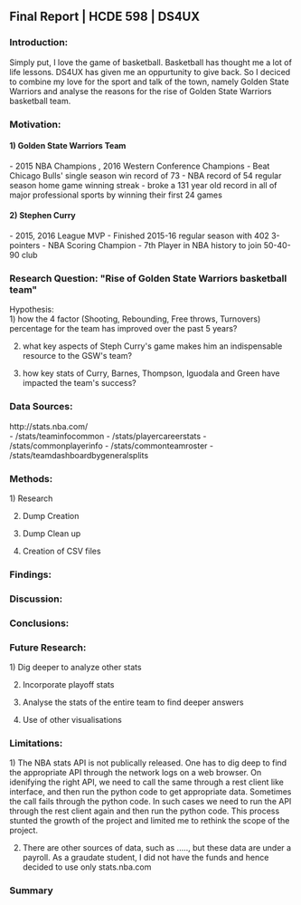 <h2> Final Report | HCDE 598 | DS4UX </h2>

<h3> Introduction: </h3>
Simply put, I love the game of basketball. Basketball has thought me a lot of life lessons. DS4UX has given me an oppurtunity to give back. So I deciced to combine my love for the sport and talk of the town, namely Golden State Warriors and analyse the reasons for the rise of Golden State Warriors basketball team.


<h3> Motivation: </h3>
<h4> 1) Golden State Warriors Team </h4>
    - 2015 NBA Champions , 2016 Western Conference Champions
    - Beat Chicago Bulls' single season win record of 73
    - NBA record of 54 regular season home game winning streak
    - broke a 131 year old record in all of major professional sports by winning their first 24 games

<h4> 2) Stephen Curry </h4>
    - 2015, 2016 League MVP
    - Finished 2015-16 regular season with 402 3-pointers
    - NBA Scoring Champion
    - 7th Player in NBA history to join 50-40-90 club

<h3> Research Question: "Rise of Golden State Warriors basketball team" </h3>
Hypothesis: <br/>
1) how the 4 factor (Shooting, Rebounding, Free throws, Turnovers) percentage for the team has improved over the past 5 years?

2) what key aspects of Steph Curry's game makes him an indispensable resource to the GSW's team?

3) how key stats of Curry, Barnes, Thompson, Iguodala and Green have impacted the team's success?


<h3> Data Sources: </h3>
http://stats.nba.com/ <br/>
    - /stats/teaminfocommon
    - /stats/playercareerstats
    - /stats/commonplayerinfo 
    - /stats/commonteamroster
    - /stats/teamdashboardbygeneralsplits

<h3> Methods: </h3>
1) Research


2) Dump Creation


3) Dump Clean up


4) Creation of CSV files


<h3> Findings: </h3>


<h3> Discussion: </h3>


<h3> Conclusions: </h3>


<h3> Future Research: </h3>
1) Dig deeper to analyze other stats

2) Incorporate playoff stats

3) Analyse the stats of the entire team to find deeper answers

4) Use of other visualisations


<h3> Limitations: </h3>
1) The NBA stats API is not publically released. One has to dig deep to find the appropriate API through the network logs on a web browser. On idenifying the right API, we need to call the same through a rest client like interface, and then run the python code to get appropriate data. 
Sometimes the call fails through the python code. In such cases we need to run the API through the rest client again and then run the python code. This process stunted the growth of the project and limited me to rethink the scope of the project.

2) There are other sources of data, such as ....., but these data are under a payroll. As a graudate student, I did not have the funds and hence decided to use only stats.nba.com

<h3> Summary </h3>


    
